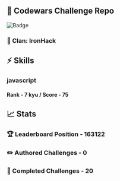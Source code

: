 ## :trident: Codewars Challenge Repo
![Badge](https://www.codewars.com/users/scottworks/badges/large)
### :wolf: Clan: IronHack
## :zap: Skills
### javascript
#### Rank - 7 kyu / Score - 75

## :chart_with_upwards_trend: Stats
### :trophy: Leaderboard Position - 163122
### :pencil2: Authored Challenges - 0
### :muscle: Completed Challenges - 20
